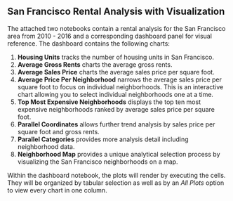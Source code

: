 ## San Francisco Rental Analysis with Visualization

The attached two notebooks contain a rental analysis for the San Francisco area from 2010 - 2016 and a corresponding dashboard panel for visual reference.
The dashboard contains the following charts:
1. **Housing Units** tracks the number of housing units in San Francisco.
2. **Average Gross Rents** charts the average gross rents.
3. **Average Sales Price** charts the average sales price per square foot.
4. **Average Price Per Neighborhood** narrows the average sales price per square foot to focus on individual neighborhoods. This is an interactive chart allowing you to select individual neighborhoods one at a time.
5. **Top Most Expensive Neighborhoods** displays the top ten most expensive neighborhoods ranked by average sales price per square foot.
6. **Parallel Coordinates** allows further trend analysis by sales price per square foot and gross rents.
7. **Parallel Categories** provides more analysis detail including neighborhood data.
8. **Neighborhood Map** provides a unique analytical selection process by visualizing the San Francisco neighborhoods on a map.

Within the dashboard notebook, the plots will render by executing the cells. They will be organized by tabular selection as well as by an _All Plots_ option to view every chart in one column.

